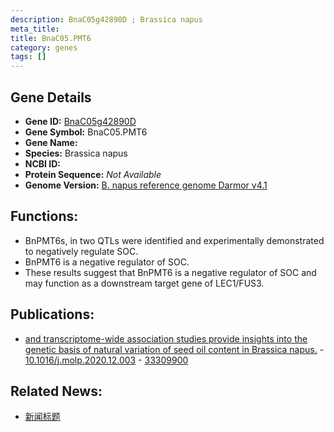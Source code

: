 ```yaml
---
description: BnaC05g42890D ; Brassica napus
meta_title:
title: BnaC05.PMT6
category: genes
tags: []
---
```


## Gene Details
- **Gene ID:**	[BnaC05g42890D](https://www.maizegdb.org/gene_center/gene/BnaC05g42890D)
- **Gene Symbol:** BnaC05.PMT6
- **Gene Name:** 
- **Species:** Brassica napus
- **NCBI ID:** [  ]()
- **Protein Sequence:** *Not Available*
- **Genome Version:** [B. napus reference genome Darmor v4.1]()

## Functions:
   - BnPMT6s, in two QTLs were identified and experimentally demonstrated to negatively regulate SOC.
   - BnPMT6 is a negative regulator of SOC.
   - These results suggest that BnPMT6 is a negative regulator of SOC and may function as a downstream target gene of LEC1/FUS3.

## Publications:
   - [and transcriptome-wide association studies provide insights into the genetic basis of natural variation of seed oil content in Brassica napus.]( https://www.cell.com/molecular-plant/fulltext/S1674-2052(20)30434-2?_returnURL=https%3A%2F%2Flinkinghub.elsevier.com%2Fretrieve%2Fpii%2FS1674205220304342%3Fshowall%3Dtrue ) - [10.1016/j.molp.2020.12.003]( https://www.cell.com/molecular-plant/fulltext/S1674-2052(20)30434-2?_returnURL=https%3A%2F%2Flinkinghub.elsevier.com%2Fretrieve%2Fpii%2FS1674205220304342%3Fshowall%3Dtrue ) - [33309900](https://pubmed.ncbi.nlm.nih.gov/33309900/)

## Related News:
   - [新闻标题](https://mp.weixin.qq.com/s?__biz=MzIyOTY2NDYyNQ==&mid=2247505195&idx=6&sn=ff9a868e458a3d87837a97e2d12718a1&chksm=e8bda735dfca2e238cc9070da047fbcbfd8049616ebf907f53b8b1e56a490c286727b029a982&scene=27#wechat_redirect)
